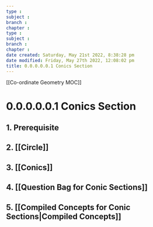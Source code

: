 ```yaml
---
type : 
subject : 
branch :
chapter :
type : 
subject : 
branch :
chapter :
date created: Saturday, May 21st 2022, 8:38:28 pm
date modified: Friday, May 27th 2022, 12:08:02 pm
title: 0.0.0.0.0.1 Conics Section
---
```

[[Co-ordinate Geometry MOC]]

# 0.0.0.0.0.1 Conics Section

## 1. Prerequisite

## 2. [[Circle]]

## 3. [[Conics]]

## 4. [[Question Bag for Conic Sections]]
## 5. [[Compiled Concepts for Conic Sections|Compiled Concepts]]
